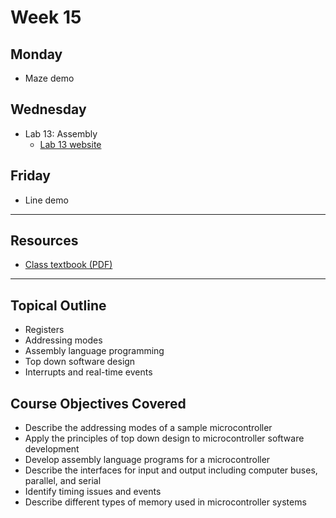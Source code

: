 # Week 15

## Monday
- Maze demo

## Wednesday
- Lab 13: Assembly
  - [Lab 13 website](https://doctor-pasquale.com/microcontrollers-lab-13/)

## Friday
- Line demo

---

## Resources
- [Class textbook (PDF)](https://doctor-pasquale.com/wp-content/uploads/2021/02/The-Yellow-Book.pdf)

---

## Topical Outline
- Registers
- Addressing modes
- Assembly language programming
- Top down software design
- Interrupts and real-time events

## Course Objectives Covered
- Describe the addressing modes of a sample microcontroller
- Apply the principles of top down design to microcontroller software development
- Develop assembly language programs for a microcontroller
- Describe the interfaces for input and output including computer buses, parallel, and serial
- Identify timing issues and events
- Describe different types of memory used in microcontroller systems
